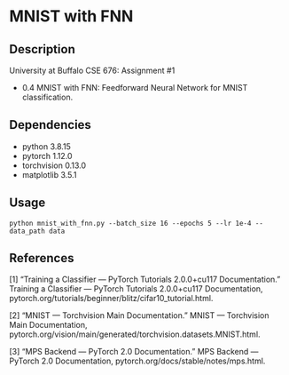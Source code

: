 # MNIST with FNN 

## Description

University at Buffalo CSE 676: Assignment #1 
- 0.4 MNIST with FNN: Feedforward Neural Network for MNIST classification. 

## Dependencies 

- python 3.8.15 
- pytorch 1.12.0
- torchvision 0.13.0
- matplotlib 3.5.1 


## Usage

```console
python mnist_with_fnn.py --batch_size 16 --epochs 5 --lr 1e-4 --data_path data 
```

## References 

<a id="1">[1]</a> “Training a Classifier — PyTorch Tutorials 2.0.0+cu117 Documentation.” Training a Classifier — PyTorch Tutorials 2.0.0+cu117 Documentation, pytorch.org/tutorials/beginner/blitz/cifar10_tutorial.html. 

<a id="2">[2]</a> “MNIST — Torchvision Main Documentation.” MNIST — Torchvision Main Documentation, pytorch.org/vision/main/generated/torchvision.datasets.MNIST.html. 

<a id="3">[3]</a> “MPS Backend — PyTorch 2.0 Documentation.” MPS Backend — PyTorch 2.0 Documentation, pytorch.org/docs/stable/notes/mps.html. 